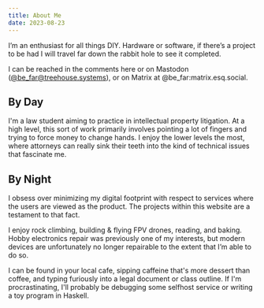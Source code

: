 ```yaml
---
title: About Me
date: 2023-08-23
---
```

I’m an enthusiast for all things DIY. Hardware or software, if there’s a project to be had I will travel far down the rabbit hole to see it completed. 

I can be reached in the comments here or on Mastodon (<a rel="me" href="https://social.treehouse.systems/@be_far">@be_far@treehouse.systems</a>), or on Matrix at @be_far:matrix.esq.social. 
## By Day
I'm a law student aiming to practice in intellectual property litigation. At a high level, this sort of work primarily involves pointing a lot of fingers and trying to force money to change hands. I enjoy the lower levels the most, where attorneys can really sink their teeth into the kind of technical issues that fascinate me.
## By Night
I obsess over minimizing my digital footprint with respect to services where the users are viewed as the product. The projects within this website are a testament to that fact.

I enjoy rock climbing, building & flying FPV drones, reading, and baking. Hobby electronics repair was previously one of my interests, but modern devices are unfortunately no longer repairable to the extent that I’m able to do so.

I can be found in your local cafe, sipping caffeine that's more dessert than coffee, and typing furiously into a legal document or class outline. If I'm procrastinating, I'll probably be debugging some selfhost service or writing a toy program in Haskell.
